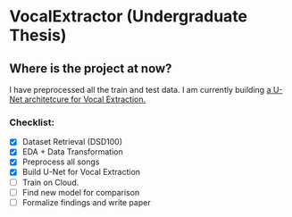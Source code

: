 # VocalExtractor (Undergraduate Thesis)

## Where is the project at now?
I have preprocessed all the train and test data. I am currently building [a U-Net architetcure for Vocal Extraction.](https://pdfs.semanticscholar.org/83ea/11b45cba0fc7ee5d60f608edae9c1443861d.pdf)

### Checklist:
- [x] Dataset Retrieval (DSD100)
- [x] EDA + Data Transformation
- [x] Preprocess all songs
- [x] Build U-Net for Vocal Extraction
- [ ] Train on Cloud.
- [ ] Find new model for comparison
- [ ] Formalize findings and write paper
